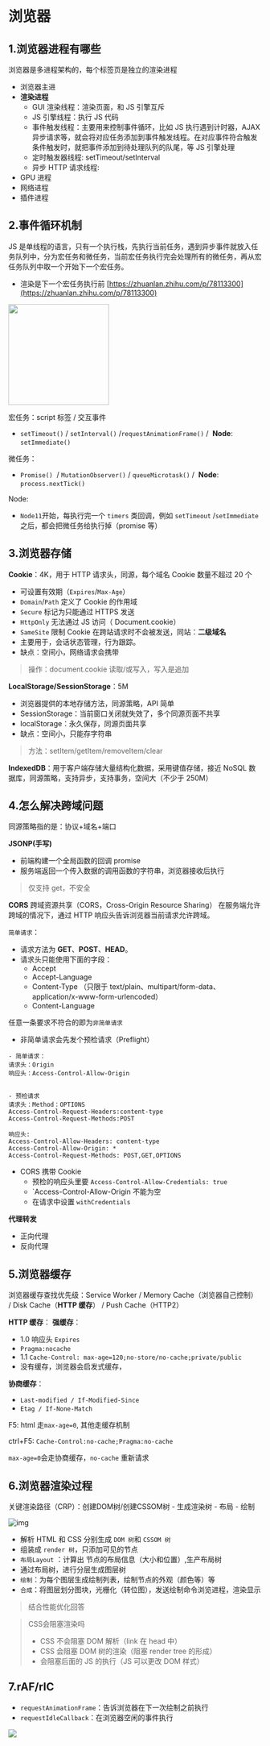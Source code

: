 # 浏览器

## 1.浏览器进程有哪些

浏览器是多进程架构的，每个标签页是独立的渲染进程

- 浏览器主进
- **渲染进程**
  - GUI 渲染线程：渲染页面，和 JS 引擎互斥
  - JS 引擎线程：执行 JS 代码
  - 事件触发线程：主要用来控制事件循环，比如 JS 执行遇到计时器，AJAX 异步请求等，就会将对应任务添加到事件触发线程。在对应事件符合触发条件触发时，就把事件添加到待处理队列的队尾，等 JS 引擎处理
  - 定时触发器线程: setTimeout/setInterval
  - 异步 HTTP 请求线程:
- GPU 进程
- 网络进程
- 插件进程



## 2.事件循环机制

JS 是单线程的语言，只有一个执行栈，先执行当前任务，遇到异步事件就放入任务队列中，分为宏任务和微任务，当前宏任务执行完会处理所有的微任务，再从宏任务队列中取一个开始下一个宏任务。

- 渲染是下一个宏任务执行前 [https://zhuanlan.zhihu.com/p/78113300](https://zhuanlan.zhihu.com/p/78113300)

<img src="./img/1654402275546-74fadbb4-590b-42cb-9079-9df66ae710ed.png"  width="200"  style="margin: 0 auto;" />

宏任务：script 标签 / 交互事件

- `setTimeout()` / `setInterval()` /`requestAnimationFrame()` /  **Node**: `setImmediate()`

微任务：

- `Promise()`  / `MutationObserver()` / `queueMicrotask()` /  **Node**: `process.nextTick()`

Node:

- `Node11`开始，每执行完一个 `timers` 类回调，例如 `setTimeout` /`setImmediate` 之后，都会把微任务给执行掉（promise 等）



## 3.浏览器存储

**Cookie**：4K，用于 HTTP 请求头，同源，每个域名 Cookie 数量不超过 20 个

- 可设置有效期（`Expires`/`Max-Age`）
- `Domain`/`Path` 定义了 Cookie 的作用域
- `Secure` 标记为只能通过 HTTPS 发送
- `HttpOnly` 无法通过 JS 访问（ Document.cookie）
- `SameSite` 限制 Cookie 在跨站请求时不会被发送，同站：**二级域名**
- 主要用于，会话状态管理，行为跟踪。
- 缺点：空间小，网络请求会携带

> 操作：document.cookie 读取/或写入，写入是追加

**LocalStorage/SessionStorage**：5M

- 浏览器提供的本地存储方法，同源策略，API 简单
- SessionStorage：当前窗口关闭就失效了，多个同源页面不共享
- localStorage：永久保存，同源页面共享
- 缺点：空间小，只能存字符串

> 方法：setItem/getItem/removeItem/clear

**IndexedDB**：用于客户端存储大量结构化数据，采用键值存储，接近 NoSQL 数据库，同源策略，支持异步，支持事务，空间大（不少于 250M）



## 4.怎么解决跨域问题

同源策略指的是：协议+域名+端口

**JSONP(手写)**

- 前端构建一个全局函数的回调 promise
- 服务端返回一个传入数据的调用函数的字符串，浏览器接收后执行

> 仅支持 get，不安全

**CORS**
跨域资源共享（CORS，Cross-Origin Resource Sharing）
在服务端允许跨域的情况下，通过 HTTP 响应头告诉浏览器当前请求允许跨域。

`简单请求`：

- 请求方法为 **GET**、**POST**、**HEAD**。
- 请求头只能使用下面的字段：
  - Accept
  - Accept-Language
  - Content-Type （只限于 text/plain、multipart/form-data、application/x-www-form-urlencoded）
  - Content-Language

任意一条要求不符合的即为`非简单请求`

- 非简单请求会先发个预检请求（Preflight）

```
- 简单请求：
请求头：Origin
响应头：Access-Control-Allow-Origin


- 预检请求
请求头：Method：OPTIONS
Access-Control-Request-Headers:content-type
Access-Control-Request-Methods:POST

响应头:
Access-Control-Allow-Headers: content-type
Access-Control-Allow-Origin: *
Access-Control-Request-Methods: POST,GET,OPTIONS
```

- CORS 携带 Cookie
  - 预检的响应头里要 `Access-Control-Allow-Credentials: true`
  - `Access-Control-Allow-Origin 不能为空
  - 在请求中设置 `withCredentials`

**代理转发**

- 正向代理
- 反向代理



## 5.浏览器缓存

浏览器缓存查找优先级：Service Worker / Memory Cache（浏览器自己控制） / Disk Cache（**HTTP 缓存**） / Push Cache（HTTP2）

**HTTP 缓存**：
**强缓存**：

- 1.0 响应头 `Expires`
- `Pragma:nocache`
- 1.1 `Cache-Control: max-age=120;no-store/no-cache;private/public`
- 没有缓存，浏览器会启发式缓存，

**协商缓存**：

- `Last-modified / If-Modified-Since`
- `Etag / If-None-Match`

F5: html 走`max-age=0`, 其他走缓存机制

ctrl+F5: `Cache-Control:no-cache;Pragma:no-cache`

`max-age=0`会走协商缓存，`no-cache` 重新请求



## 6.浏览器渲染过程

关键渲染路径（CRP）：创建DOM树/创建CSSOM树 - 生成渲染树 - 布局 - 绘制

![img](./img/timg.76170e50.jpg)

- 解析 HTML 和 CSS 分别生成 `DOM 树`和 `CSSOM 树`
- 组装成 `render 树`，只添加可见的节点
- `布局Layout` ：计算出 节点的布局信息（大小和位置）,生产布局树
- 通过布局树，进行分层生成图层树
- `绘制`：为每个图层生成绘制列表，绘制节点的外观（颜色等）等
- `合成`：将图层划分图块，光栅化（转位图），发送绘制命令浏览进程，渲染显示



> 结合性能优化回答



> CSS会阻塞渲染吗
>
> - CSS 不会阻塞 DOM 解析（link 在 head 中）
> - CSS 会阻塞 DOM 树的渲染（阻塞 render tree 的形成）
> - 会阻塞后面的 JS 的执行（JS 可以更改 DOM 样式）
>



## 7.rAF/rIC

- `requestAnimationFrame`：告诉浏览器在下一次绘制之前执行
- `requestIdleCallback`：在浏览器空闲的事件执行

![](./img/1672830545319-0db35ee4-c45d-4dbf-9b95-31f5a19f0149.jpeg)
